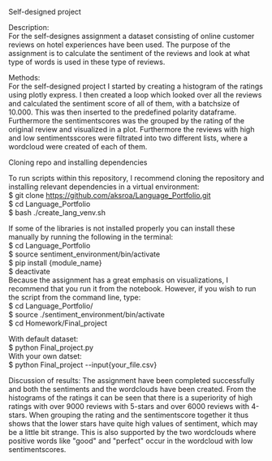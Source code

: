 Self-designed project                                                                                                                          

Description:                                                                                                                                    
For the self-designes assignment a dataset consisting of online customer reviews on hotel experiences have been used. The purpose of the assignment is to calculate the sentiment of the reviews and look at what type of words is used in these type of reviews.

Methods:                                                                                                                                        
For the self-designed project I started by creating a histogram of the ratings using plotly express. I then created a loop which looked over all the reviews and calculated the sentiment score of all of them, with a batchsize of 10.000. This was then inserted to the predefined polarity dataframe. Furthermore the sentimentscores was the grouped by the rating of the original review and visualized in a plot. Furthermore the reviews with high and low sentimentsscores were filtrated into two different lists, where a wordcloud were created of each of them. 

Cloning repo and installing dependencies                                                                                                        

To run scripts within this repository, I recommend cloning the repository and installing relevant dependencies in a virtual environment:        
$ git clone https://github.com/aksroa/Language_Portfolio.git                                                                                    
$ cd Language_Portfolio                                                                                                                        
$ bash ./create_lang_venv.sh                                                                                                                    

If some of the libraries is not installed properly you can install these manually by running the following in the terminal:                        
$ cd Language_Portfolio                                                                                                                        
$ source sentiment_environment/bin/activate                                                                                                    
$ pip install {module_name}                                                                                                                    
$ deactivate                                                                                                                                                                                                                                                                            
Because the assignment has a great emphasis on visualizations, I recommend that you run it from the notebook. However, if you wish to run the script from the command line, type:                                                                                                     
$ cd Language_Portfolio/                                                                                                                    
$ source ./sentiment_environment/bin/activate                                                                                              
$ cd Homework/Final_project                                                                                                          
                                                                                                                                           
With default dataset:                                                                                                                     
$ python Final_project.py                                                                                                                     
With your own datset:                                                                                                                       
$ python Final_project --input{your_file.csv} 



Discussion of results:                                                                                                                                                                                                                                                                  The assignment have been completed successfully and both the sentiments and the wordclouds have been created. From the histograms of the ratings it can be seen that there is a superiority of high ratings with over 9000 reviews with 5-stars and over 6000 reviews with 4-stars. When grouping the rating and the sentimentscore together it thus shows that the lower stars have quite high values of sentiment, which may be a little bit strange. This is also supported by the two wordclouds where positive words like "good" and "perfect" occur in the wordcloud with low sentimentscores.